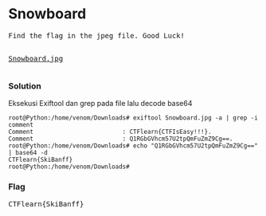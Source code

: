 <h1><b>Snowboard</h1></b>
<pre>
Find the flag in the jpeg file. Good Luck!

<a href='https://ctflearn.com/challenge/download/934'>Snowboard.jpg</a> 
</pre>
</b><h3>Solution</h3></b>
<p>Eksekusi Exiftool dan grep pada file lalu decode base64</p>

```console
root@Python:/home/venom/Downloads# exiftool Snowboard.jpg -a | grep -i comment
Comment                         : CTFlearn{CTFIsEasy!!!}.
Comment                         : Q1RGbGVhcm57U2tpQmFuZmZ9Cg==.
root@Python:/home/venom/Downloads# echo "Q1RGbGVhcm57U2tpQmFuZmZ9Cg==" | base64 -d
CTFlearn{SkiBanff}
root@Python:/home/venom/Downloads# 
```

</b><h3>Flag</h3></b>
<pre>
CTFlearn{SkiBanff}
</pre>

